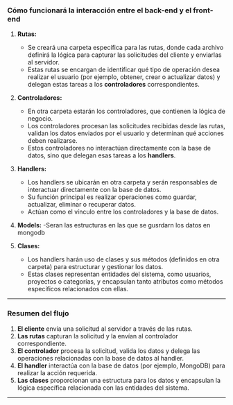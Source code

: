 ### **Cómo funcionará la interacción entre el back-end y el front-end**

1. **Rutas:**
   - Se creará una carpeta específica para las rutas, donde cada archivo definirá la lógica para capturar las solicitudes del cliente y enviarlas al servidor.
   - Estas rutas se encargan de identificar qué tipo de operación desea realizar el usuario (por ejemplo, obtener, crear o actualizar datos) y delegan estas tareas a los **controladores** correspondientes.

2. **Controladores:**
   - En otra carpeta estarán los controladores, que contienen la lógica de negocio.
   - Los controladores procesan las solicitudes recibidas desde las rutas, validan los datos enviados por el usuario y determinan qué acciones deben realizarse.
   - Estos controladores no interactúan directamente con la base de datos, sino que delegan esas tareas a los **handlers**.

3. **Handlers:**
   - Los handlers se ubicarán en otra carpeta y serán responsables de interactuar directamente con la base de datos.
   - Su función principal es realizar operaciones como guardar, actualizar, eliminar o recuperar datos.
   - Actúan como el vínculo entre los controladores y la base de datos.

4. **Models:**
   -Seran las estructuras en las que se gusrdarn los datos en mongodb

5. **Clases:**
   - Los handlers harán uso de clases y sus métodos (definidos en otra carpeta) para estructurar y gestionar los datos.
   - Estas clases representan entidades del sistema, como usuarios, proyectos o categorías, y encapsulan tanto atributos como métodos específicos relacionados con ellas.

---

### **Resumen del flujo**
1. **El cliente** envía una solicitud al servidor a través de las rutas.
2. **Las rutas** capturan la solicitud y la envían al controlador correspondiente.
3. **El controlador** procesa la solicitud, valida los datos y delega las operaciones relacionadas con la base de datos al handler.
4. **El handler** interactúa con la base de datos (por ejemplo, MongoDB) para realizar la acción requerida.
5. **Las clases** proporcionan una estructura para los datos y encapsulan la lógica específica relacionada con las entidades del sistema.

---